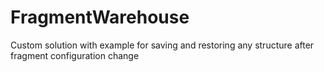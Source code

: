 # FragmentWarehouse
Custom solution with example for saving and restoring any structure after fragment configuration change
